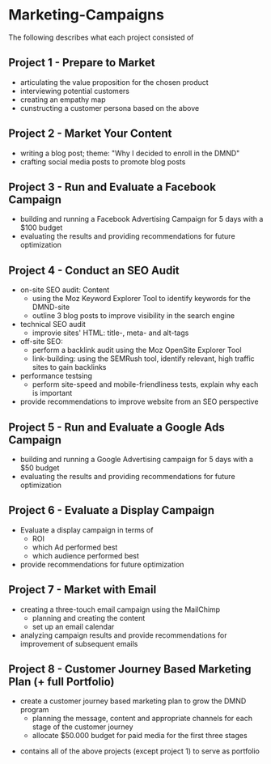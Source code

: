 # Marketing-Campaigns

The following describes what each project consisted of

## Project 1 - Prepare to Market

* articulating the value proposition for the chosen product
* interviewing potential customers
* creating an empathy map
* cunstructing a customer persona based on the above

## Project 2 - Market Your Content

* writing a blog post; theme: "Why I decided to enroll in the DMND"
* crafting social media posts to promote blog posts

## Project 3 - Run and Evaluate a Facebook Campaign

* building and running a Facebook Advertising Campaign for 5 days with a $100 budget
* evaluating the results and providing recommendations for future optimization 

## Project 4 - Conduct an SEO Audit

* on-site SEO audit: Content
    - using the Moz Keyword Explorer Tool to identify keywords for the DMND-site
    - outline 3 blog posts to improve visibility in the search engine
* technical SEO audit
    - improvie sites' HTML: title-, meta- and alt-tags
* off-site SEO:
    - perform a backlink audit using the Moz OpenSite Explorer Tool
    - link-building: using the SEMRush tool, identify relevant, high traffic sites to gain backlinks
* performance testsing
    - perform site-speed and mobile-friendliness tests, explain why each is important
* provide recommendations to improve website from an SEO perspective

## Project 5 - Run and Evaluate a Google Ads Campaign

* building and running a Google Advertising campaign for 5 days with a $50 budget
* evaluating the results and providing recommendations for future optimization 

## Project 6 - Evaluate a Display Campaign

* Evaluate a display campaign in terms of 
    - ROI
    - which Ad performed best
    - which audience performed best
* provide recommendations for future optimization

## Project 7 - Market with Email

* creating a three-touch email campaign using the MailChimp
    - planning and creating the content
    - set up an email calendar
* analyzing campaign results and provide recommendations for improvement of subsequent emails

## Project 8 - Customer Journey Based Marketing Plan (+ full Portfolio)

* create a customer journey based marketing plan to grow the DMND program
    - planning the message, content and appropriate channels for each stage of the customer journey
    - allocate $50.000 budget for paid media for the first three stages

+ contains all of the above projects (except project 1) to serve as portfolio

